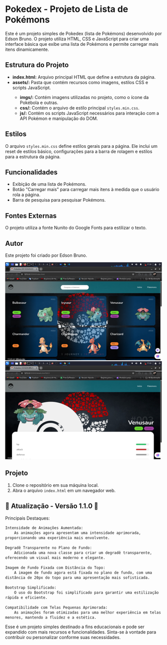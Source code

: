  <h1>Pokedex - Projeto de Lista de Pokémons</h1>

   <p>Este é um projeto simples de Pokedex (lista de Pokémons) desenvolvido por Edson Bruno. O projeto utiliza HTML, CSS e JavaScript para criar uma interface básica que exibe uma lista de Pokémons e permite carregar mais itens dinamicamente.</p>

  <h2>Estrutura do Projeto</h2>
 <ul>
  <li><strong>index.html:</strong> Arquivo principal HTML que define a estrutura da página.</li>
  <li><strong>assets/:</strong> Pasta que contém recursos como imagens, estilos CSS e scripts JavaScript.</li>
  <ul>
  <li><strong>imgs/:</strong> Contém imagens utilizadas no projeto, como o ícone da Pokébola e outras.</li>
  <li><strong>css/:</strong> Contém o arquivo de estilo principal <code>styles.min.css</code>.</li>
  <li><strong>js/:</strong> Contém os scripts JavaScript necessários para interação com a API Pokémon e manipulação do DOM.</li>
  </ul>
 </ul>

 <h2>Estilos</h2>

  <p>O arquivo <code>styles.min.css</code> define estilos gerais para a página. Ele inclui um reset de estilos básico, configurações para a barra de rolagem e estilos para a estrutura da página.</p>

  <h2>Funcionalidades</h2>
   <ul>
   <li>Exibição de uma lista de Pokémons.</li>
   <li>Botão "Carregar mais" para carregar mais itens à medida que o usuário rola a página.</li>
   <li>Barra de pesquisa para pesquisar Pokémons.</li>
   </ul>

  <h2>Fontes Externas</h2>

  <p>O projeto utiliza a fonte Nunito do Google Fonts para estilizar o texto.</p>
   <h2>Autor</h2>

  <p>Este projeto foi criado por Edson Bruno.</p>

   <img src='./a.png' alt=''>
   <br>
   <img src='./b.png' alt=''>

   <h2>Projeto</h2>

  <ol>
  <li>Clone o repositório em sua máquina local.</li>
  <li>Abra o arquivo <code>index.html</code> em um navegador web.</li>
 </ol>
 
 <h2> 🚀 Atualização - Versão 1.1.0 🌟</h2>

Principais Destaques:

    Intensidade de Animações Aumentada:
        As animações agora apresentam uma intensidade aprimorada, proporcionando uma experiência mais envolvente.

    Degradê Transparente no Plano de Fundo:
        Adicionada uma nova classe para criar um degradê transparente, oferecendo um visual mais moderno e elegante.

    Imagem de Fundo Fixada com Distância do Topo:
        A imagem de fundo agora está fixada no plano de fundo, com uma distância de 20px do topo para uma apresentação mais sofisticada.

    Bootstrap Simplificado:
        O uso do Bootstrap foi simplificado para garantir uma estilização rápida e eficiente.

    Compatibilidade com Telas Pequenas Aprimorada:
        As animações foram otimizadas para uma melhor experiência em telas menores, mantendo a fluidez e a estética.

 <p>Esse é um projeto simples destinado a fins educacionais e pode ser expandido com mais recursos e funcionalidades. Sinta-se à vontade para contribuir ou personalizar conforme suas necessidades.</p>
